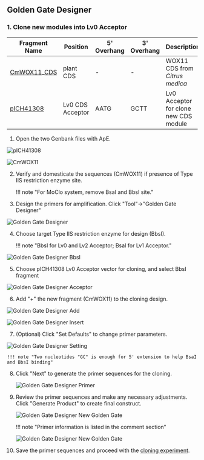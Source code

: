 ## Golden Gate Designer

### 1. Clone new modules into Lv0 Acceptor

| Fragment Name | Position       | 5' Overhang | 3' Overhang | Description                             |
|---------------|----------------|-------------|-------------|-----------------------------------------|
| [CmWOX11_CDS](../Genbank%20file/CmWOX11_CDS.gb) | plant CDS    | -           | -           | WOX11 CDS from *Citrus medica*          |
| [pICH41308](../Genbank%20file/pICH41308.gb)   | Lv0 CDS Acceptor | AATG       | GCTT       | Lv0 Acceptor for clone new CDS module   |

1. Open the two Genbank files with ApE.

![pICH41308](../../../Img/pICH41308.svg)

![CmWOX11](../../../Img/CmWOX11.svg)

2. Verify and domesticate the sequences (CmWOX11) if presence of Type IIS restriction enzyme site.

    !!! note "For MoClo system, remove BsaI and BbsI site."

3. Design the primers for amplification. Click "Tool"->"Golden Gate Designer"

![Golden Gate Designer](../../../Img/ApE_Golden_Gate_Designer.png)

4. Choose target Type IIS restriction enzyme for design (BbsI).

    !!! note "BbsI for Lv0 and Lv2 Acceptor; BsaI for Lv1 Acceptor."

![Golden Gate Designer BbsI](../../../Img/ApE_Golden_Gate_Designer_BbsI.png)

5. Choose pICH41308 Lv0 Acceptor vector for cloning, and select BbsI fragment

![Golden Gate Designer Acceptor](../../../Img/ApE_Golden_Gate_Designer_Acceptor.png)

6. Add "+" the new fragment (CmWOX11) to the cloning design.

![Golden Gate Designer Add](../../../Img/ApE_Golden_Gate_Designer_add.png)

![Golden Gate Designer Insert](../../../Img/ApE_Golden_Gate_Designer_insert.png)

7. (Optional) Click "Set Defaults" to change primer parameters.

![Golden Gate Designer Setting](../../../Img/ApE_Golden_Gate_Designer_setting.png)

    !!! note "Two nucleotides "GC" is enough for 5' extension to help BsaI and BbsI binding"

8. Click "Next" to generate the primer sequences for the cloning.

    ![Golden Gate Designer Primer](../../../Img/ApE_Golden_Gate_Designer_primer.png)

9. Review the primer sequences and make any necessary adjustments. Click "Generate Product" to create final construct.

    ![Golden Gate Designer New Golden Gate](../../../Img/ApE_Golden_Gate_Designer_new_golden_gate.png)

    !!! note "Primer information is listed in the comment section"

    ![Golden Gate Designer New Golden Gate](../../../Img/ApE_Golden_Gate_Designer_new_golden_gate.svg)
 

10. Save the primer sequences and proceed with the [cloning experiment](../../../Molecular-Cloning/Golden-Gate-Cloning.md).
